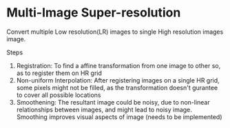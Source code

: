 # Multi-Image Super-resolution
Convert multiple Low resolution(LR) images to single High resolution images image.

Steps
<ol>
<li> Registration: To find a affine transformation from one image to other so, as to register them on HR grid</li>
<li> Non-uniform Interpolation: After registering images on a single HR grid, some pixels might not be filled, as the transformation doesn't gurantee to cover all possible locations</li>
<li> Smoothening: The resultant image could be noisy, due to non-linear relationships between images, and might lead to noisy image. Smoothing improves visual aspects of image (needs to be implemented)</li>
</ol>
